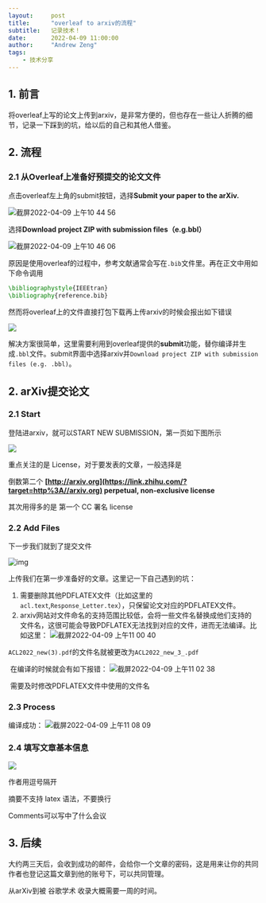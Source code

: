 ```yaml
---
layout:     post
title:      "overleaf to arxiv的流程"
subtitle:   记录技术！
date:       2022-04-09 11:00:00
author:     "Andrew Zeng"
tags:
    - 技术分享
---
```


## 1. 前言

将overleaf上写的论文上传到arxiv，是非常方便的，但也存在一些让人折腾的细节，记录一下踩到的坑，给以后的自己和其他人借鉴。

## 2. 流程

### 2.1  从Overleaf上准备好预提交的论文文件

点击overleaf左上角的submit按钮，选择**Submit your paper to the arXiv.**

![截屏2022-04-09 上午10 44 56](https://user-images.githubusercontent.com/47687248/162554296-d828a50f-951d-44b3-8e9c-5e12d96f8166.png)

选择**Download project ZIP with submission files（e.g.bbl）**

![截屏2022-04-09 上午10 46 06](https://user-images.githubusercontent.com/47687248/162554306-8d3ad315-a887-481f-864d-82d1ed12cacc.png)

原因是使用overleaf的过程中，参考文献通常会写在`.bib`文件里。再在正文中用如下命令调用

```latex
\bibliographystyle{IEEEtran}
\bibliography{reference.bib}
```

然而将overleaf上的文件直接打包下载再上传arxiv的时候会报出如下错误

![](https://hua-ys.github.io/img/post-oa-bbl-error.jpg)

解决方案很简单，这里需要利用到overleaf提供的**submit**功能，替你编译并生成`.bbl`文件。submit界面中选择arxiv并`Download project ZIP with submission files (e.g. .bbl)`。

## 2. arXiv提交论文

### 2.1 Start

登陆进arxiv，就可以START NEW SUBMISSION，第一页如下图所示

![](https://pic2.zhimg.com/80/v2-889ae02c3a51c7b5fac8411a146d745d_720w.jpg)

重点关注的是 License，对于要发表的文章，一般选择是

倒数第二个 **[http://arxiv.org](https://link.zhihu.com/?target=http%3A//arxiv.org) perpetual, non-exclusive license**

其次用得多的是 第一个 CC 署名 license

### 2.2 Add Files

下一步我们就到了提交文件

![img](https://pic2.zhimg.com/80/v2-2b04320bf82ce0cac0ca6f6226f9348d_720w.jpg)

上传我们在第一步准备好的文章。这里记一下自己遇到的坑：

1. 需要删除其他PDFLATEX文件（比如这里的`acl.text`,`Response_Letter.tex`），只保留论文对应的PDFLATEX文件。
2. arxiv网站对文件命名的支持范围比较低，会将一些文件名替换成他们支持的文件名，这很可能会导致PDFLATEX无法找到对应的文件，进而无法编译。比如这里：
![截屏2022-04-09 上午11 00 40](https://user-images.githubusercontent.com/47687248/162554324-613615e3-d9bc-4894-a759-1bb3179a1024.png)

​		`ACL2022_new(3).pdf`的文件名就被更改为`ACL2022_new_3_.pdf`

​		在编译的时候就会有如下报错：
![截屏2022-04-09 上午11 02 38](https://user-images.githubusercontent.com/47687248/162554338-77139b93-6908-44ab-884f-0b385bcbd663.png)


​		需要及时修改PDFLATEX文件中使用的文件名

### 2.3 Process

编译成功：
![截屏2022-04-09 上午11 08 09](https://user-images.githubusercontent.com/47687248/162554350-63c6db5b-3d76-4220-b792-26b3fb7d0836.png)

### 2.4 填写文章基本信息

![](https://pic1.zhimg.com/80/v2-0df61b8d8c4ba337eaf2235e3d811db8_720w.jpg)

作者用逗号隔开

摘要不支持 latex 语法，不要换行

Comments可以写中了什么会议

## 3. 后续

大约两三天后，会收到成功的邮件，会给你一个文章的密码，这是用来让你的共同作者也登记这篇文章到他的账号下，可以共同管理。

从arXiv到被 谷歌学术 收录大概需要一周的时间。
